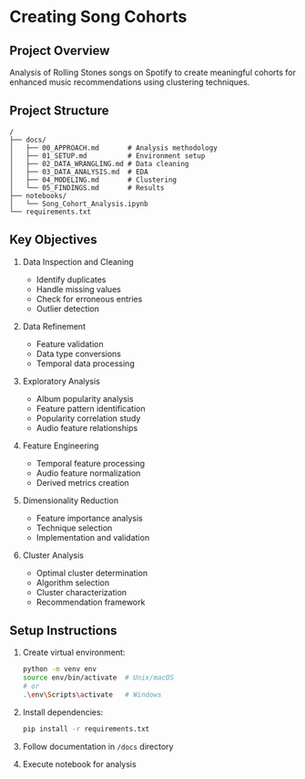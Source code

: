 # Creating Song Cohorts

## Project Overview
Analysis of Rolling Stones songs on Spotify to create meaningful cohorts for enhanced music recommendations using clustering techniques.

## Project Structure
```
/
├── docs/
│   ├── 00_APPROACH.md       # Analysis methodology
│   ├── 01_SETUP.md          # Environment setup
│   ├── 02_DATA_WRANGLING.md # Data cleaning
│   ├── 03_DATA_ANALYSIS.md  # EDA
│   ├── 04_MODELING.md       # Clustering
│   └── 05_FINDINGS.md       # Results
├── notebooks/
│   └── Song_Cohort_Analysis.ipynb
└── requirements.txt
```

## Key Objectives
1. Data Inspection and Cleaning
   - Identify duplicates
   - Handle missing values
   - Check for erroneous entries
   - Outlier detection

2. Data Refinement
   - Feature validation
   - Data type conversions
   - Temporal data processing

3. Exploratory Analysis
   - Album popularity analysis
   - Feature pattern identification
   - Popularity correlation study
   - Audio feature relationships

4. Feature Engineering
   - Temporal feature processing
   - Audio feature normalization
   - Derived metrics creation

5. Dimensionality Reduction
   - Feature importance analysis
   - Technique selection
   - Implementation and validation

6. Cluster Analysis
   - Optimal cluster determination
   - Algorithm selection
   - Cluster characterization
   - Recommendation framework

## Setup Instructions
1. Create virtual environment:
   ```bash
   python -m venv env
   source env/bin/activate  # Unix/macOS
   # or
   .\env\Scripts\activate   # Windows
   ```

2. Install dependencies:
   ```bash
   pip install -r requirements.txt
   ```

3. Follow documentation in `/docs` directory

4. Execute notebook for analysis
